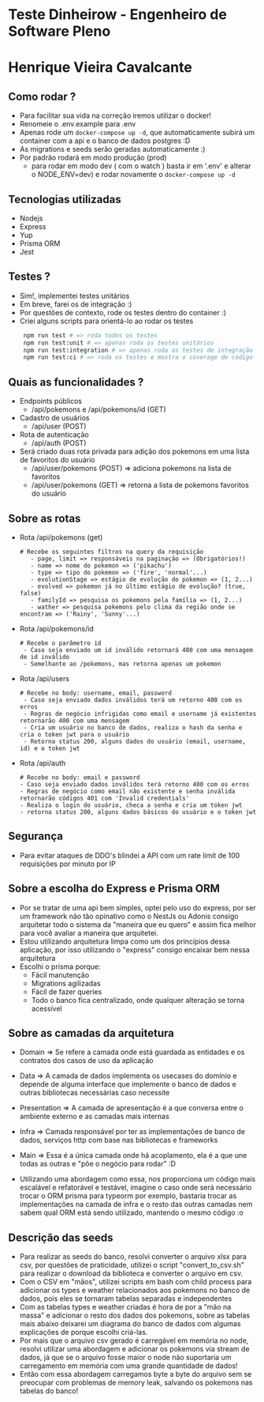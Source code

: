 # Teste Dinheirow - Engenheiro de Software Pleno

# Henrique Vieira Cavalcante

## Como rodar ?
 - Para facilitar sua vida na correção iremos utilizar o docker!
 - Renomeie o .env.example para .env
 - Apenas rode um ```docker-compose up -d```, que automaticamente subirá um container com a api e o banco de dados postgres :D
 - As migrations e seeds serão geradas automaticamente :)
 - Por padrão rodará em modo produção (prod)
    - para rodar em modo dev ( com o watch ) basta ir em '.env' e alterar o NODE_ENV=dev) e rodar novamente o ```docker-compose up -d```

## Tecnologias utilizadas
 - Nodejs 
 - Express
 - Yup 
 - Prisma ORM
 - Jest

## Testes ?
 - Sim!, implementei testes unitários
 - Em breve, farei os de integração :)
 - Por questões de contexto, rode os testes dentro do container :)
 - Criei alguns scripts para orientá-lo ao rodar os testes
   ```bash
    npm run test # => roda todos os testes
    npm run test:unit # => apenas roda os testes unitários
    npm run test:integration # => apenas roda os testes de integração
    npm run test:ci # => roda os testes e mostra o coverage de código testado
   ```

## Quais as funcionalidades ?
 - Endpoints públicos 
   - /api/pokemons e /api/pokemons/id (GET)
 - Cadastro de usuários
   - /api/user (POST)
 - Rota de autenticação
   - /api/auth (POST)
 - Será criado duas rota privada para adição dos pokemons em uma lista de favoritos do usuário
   - /api/user/pokemons (POST) => adiciona pokemons na lista de favoritos
   - /api/user/pokemons (GET) => retorna a lista de pokemons favoritos do usuário

## Sobre as rotas
 - Rota /api/pokemons (get)
   ```
   # Recebe os seguintes filtros na query da requisição
      - page, limit => responsáveis na paginação => (Obrigatórios!)
      - name => nome do pokemon => ('pikachu')
      - type => tipo do pokemon => ('fire', 'normal'...)
      - evolutionStage => estágio de evolução do pokemon => (1, 2...)
      - evolved => pokemon já no último estágio de evolução? (true, false)
      - familyId => pesquisa os pokemons pela família => (1, 2...)
      - wather => pesquisa pokemons pelo clima da região onde se encontram => ('Rainy', 'Sunny'...)
   ```
 - Rota /api/pokemons/id
   ```
   # Recebe o parâmetro id
    - Caso seja enviado um id inválido retornará 400 com uma mensagem de id inválido
    - Semelhante ao /pokemons, mas retorna apenas um pokemon
   ```
 - Rota /api/users

   ```
   # Recebe no body: username, email, password
    - Caso seja enviado dados inválidos terá um retorno 400 com os erros
    - Regras de negócio infrigidas como email e username já existentes retornarão 400 com uma mensagem
    - Cria um usuário no banco de dados, realiza o hash da senha e cria o token jwt para o usuário
    - Retorna status 200, alguns dados do usuário (email, username, id) e o token jwt 
   ```
- Rota /api/auth
  ```
  # Recebe no body: email e password
  - Caso seja enviado dados inválidos terá retorno 400 com os erros
  - Regras de negócio como email não existente e senha inválida retornarão códigos 401 com 'Invalid credentials'
  - Realiza o login do usuário, checa a senha e cria um token jwt
  - retorna status 200, alguns dados básicos do usuário e o token jwt
  ```

## Segurança
 - Para evitar ataques de DDO's blindei a API com um rate limit de 100 requisições por minuto por IP

## Sobre a escolha do Express e Prisma ORM
 - Por se tratar de uma api bem simples, optei pelo uso do express, por ser um framework não tão opinativo como o NestJs ou Adonis consigo arquitetar todo o sistema da "maneira que eu quero" e assim fica melhor para você avaliar a maneira que arquitetei.
 - Estou utilizando arquitetura limpa como um dos princípios dessa aplicação, por isso utilizando o "express" consigo encaixar bem nessa arquitetura
 - Escolhi o prisma porque:
    - Fácil manutenção
    - Migrations agilizadas
    - Fácil de fazer queries
    - Todo o banco fica centralizado, onde qualquer alteração se torna acessível

## Sobre as camadas da arquitetura
 - Domain => Se refere a camada onde está guardada as entidades e os contratos dos casos de uso da aplicação
 - Data => A camada de dados implementa os usecases do domínio e depende de alguma interface que implemente o banco de dados e outras bibliotecas necessárias caso necessite
 - Presentation => A camada de apresentação é a que conversa entre o ambiente externo e as camadas mais internas
 - Infra => Camada responsável por ter as implementações de banco de dados, serviços http com base nas bibliotecas e frameworks
 - Main => Essa é a única camada onde há acoplamento, ela é a que une todas as outras e "põe o negócio para rodar" :D

 - Utilizando uma abordagem como essa, nos proporciona um código mais escalável e refatorável e testável, imagine o caso onde será necessário trocar o ORM prisma para typeorm por exemplo, bastaria trocar as implementações na camada de infra e o resto das outras camadas nem sabem qual ORM está sendo utilizado, mantendo o mesmo código :o

## Descrição das seeds
 - Para realizar as seeds do banco, resolvi converter o arquivo xlsx para csv, por questões de praticidade, utilizei o script "convert_to_csv.sh" para realizar o download da biblioteca e converter o arquivo em csv.
 - Com o CSV em "mãos", utilizei scripts em bash com child process para adicionar os types e weather relacionados aos pokemons no banco de dados, pois eles se tornaram tabelas separadas e independentes
 - Com as tabelas types e weather criadas é hora de por a "mão na massa" e adicionar o resto dos dados dos pokemons, sobre as tabelas mais abaixo deixarei um diagrama do banco de dados com algumas explicações de porque escolhi criá-las.
 - Por mais que o arquivo csv gerado é carregável em memória no node, resolvi utilizar uma abordagem e adicionar os pokemons via stream de dados, já que se o arquivo fosse maior o node não suportaria um carregamento em memória com uma grande quantidade de dados!
 - Então com essa abordagem carregamos byte a byte do arquivo sem se preocupar com problemas de memory leak, salvando os pokemons nas tabelas do banco!